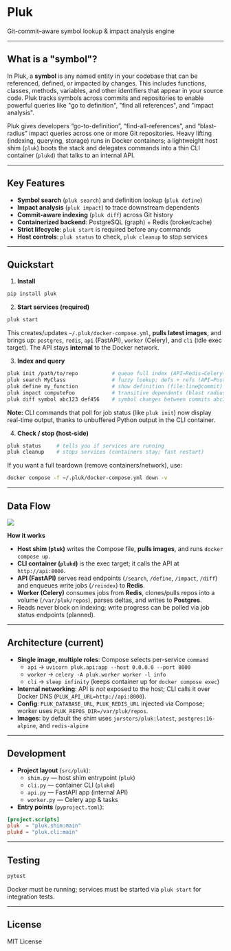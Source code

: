 # Pluk

Git-commit–aware symbol lookup & impact analysis engine

---

## What is a "symbol"?

In Pluk, a **symbol** is any named entity in your codebase that can be referenced, defined, or impacted by changes. This includes functions, classes, methods, variables, and other identifiers that appear in your source code. Pluk tracks symbols across commits and repositories to enable powerful queries like "go to definition", "find all references", and "impact analysis".

Pluk gives developers “go-to-definition”, “find-all-references”, and “blast-radius” impact queries across one or more Git repositories. Heavy lifting (indexing, querying, storage) runs in Docker containers; a lightweight host shim (`pluk`) boots the stack and delegates commands into a thin CLI container (`plukd`) that talks to an internal API.

---

## Key Features

- **Symbol search** (`pluk search`) and definition lookup (`pluk define`)
- **Impact analysis** (`pluk impact`) to trace downstream dependents
- **Commit-aware indexing** (`pluk diff`) across Git history
- **Containerized backend**: PostgreSQL (graph) + Redis (broker/cache)
- **Strict lifecycle**: `pluk start` is required before any commands
- **Host controls**: `pluk status` to check, `pluk cleanup` to stop services

---

## Quickstart

1. **Install**

```bash
pip install pluk
```

2. **Start services (required)**

```bash
pluk start
```

This creates/updates `~/.pluk/docker-compose.yml`, **pulls latest images**, and brings up: `postgres`, `redis`, `api` (FastAPI), `worker` (Celery), and `cli` (idle exec target). The API stays **internal** to the Docker network.

3. **Index and query**

```bash
pluk init /path/to/repo           # queue full index (API→Redis→Celery→Postgres)
pluk search MyClass               # fuzzy lookup; defs + refs (API→Postgres, cached)
pluk define my_function           # show definition (file:line@commit)
pluk impact computeFoo            # transitive dependents (blast radius; cached)
pluk diff symbol abc123 def456    # symbol changes between commits abc123 → def456
```

**Note:** CLI commands that poll for job status (like `pluk init`) now display real-time output, thanks to unbuffered Python output in the CLI container.

4. **Check / stop (host-side)**

```bash
pluk status     # tells you if services are running
pluk cleanup    # stops services (containers stay; fast restart)
```

If you want a full teardown (remove containers/network), use:

```bash
docker compose -f ~/.pluk/docker-compose.yml down -v
```

---

## Data Flow

[![](https://mermaid.ink/img/pako:eNp9UtGO2jAQ_BVrHyqQAiKBhCSVKrWg6irRit6dVKmkqkyyl0Qkdmo7BUr4967D0eNe-rT27OzsztonSGWGEMNTJfdpwZVhq_tEMKbbba54U7A7qY0FGHsoynqTQFO1OzYoCGaakGECP2weRZaIV5VLme5Q_fyCZi_V7qKxWH0iibQqmUb1u0wxEQMrmL1leMCUGa5yNFdNxt6vLZ83t_yPXBvCX0jfSB4V8fb94Ya6wArV8YV5j1mpN4M-JGKrpKW_YSlPCxw-c5YfNoM1ucsVPnxdJUIf662sWO9p-Nqq3Qgbjd51_eylMLKzDm2KQp-5e3xcd9aGBSlc6OJXiy2SW73THXse52qkp6RS6Lb-L2WvSoPUNcNDR1PfNlDIM0Y9VIna5sCBXJUZxEa16ECNqub2CidblYApsMYEYjpmnN4KEnGmmoaL71LW1zIl27yA-IlXmm5tk3GDy5LTZup_qKLloFrIVhiIg8j3ehWIT3CAeOSF_tibzqahO43mURDNZw4cIXa9YBzOCJyEfjQJvDA4O_Cn7-yOPd-fBG7ou-48CN25A7QKI9Xny7_tv-_5L0GP5fk?type=png)](https://mermaid.live/edit#pako:eNp9UtGO2jAQ_BVrHyqQAiKBhCSVKrWg6irRit6dVKmkqkyyl0Qkdmo7BUr4967D0eNe-rT27OzsztonSGWGEMNTJfdpwZVhq_tEMKbbba54U7A7qY0FGHsoynqTQFO1OzYoCGaakGECP2weRZaIV5VLme5Q_fyCZi_V7qKxWH0iibQqmUb1u0wxEQMrmL1leMCUGa5yNFdNxt6vLZ83t_yPXBvCX0jfSB4V8fb94Ya6wArV8YV5j1mpN4M-JGKrpKW_YSlPCxw-c5YfNoM1ucsVPnxdJUIf662sWO9p-Nqq3Qgbjd51_eylMLKzDm2KQp-5e3xcd9aGBSlc6OJXiy2SW73THXse52qkp6RS6Lb-L2WvSoPUNcNDR1PfNlDIM0Y9VIna5sCBXJUZxEa16ECNqub2CidblYApsMYEYjpmnN4KEnGmmoaL71LW1zIl27yA-IlXmm5tk3GDy5LTZup_qKLloFrIVhiIg8j3ehWIT3CAeOSF_tibzqahO43mURDNZw4cIXa9YBzOCJyEfjQJvDA4O_Cn7-yOPd-fBG7ou-48CN25A7QKI9Xny7_tv-_5L0GP5fk)

**How it works**

- **Host shim (`pluk`)** writes the Compose file, **pulls images**, and runs `docker compose up`.
- **CLI container (`plukd`)** is the exec target; it calls the API at `http://api:8000`.
- **API (FastAPI)** serves read endpoints (`/search`, `/define`, `/impact`, `/diff`) and enqueues write jobs (`/reindex`) to **Redis**.
- **Worker (Celery)** consumes jobs from **Redis**, clones/pulls repos into a volume (`/var/pluk/repos`), parses deltas, and writes to **Postgres**.
- Reads never block on indexing; write progress can be polled via job status endpoints (planned).

---

## Architecture (current)

- **Single image, multiple roles**: Compose selects per-service `command`
  - `api` → `uvicorn pluk.api:app --host 0.0.0.0 --port 8000`
  - `worker` → `celery -A pluk.worker worker -l info`
  - `cli` → `sleep infinity` (keeps container up for `docker compose exec`)
- **Internal networking**: API is _not_ exposed to the host; CLI calls it over Docker DNS (`PLUK_API_URL=http://api:8000`).
- **Config**: `PLUK_DATABASE_URL`, `PLUK_REDIS_URL` injected via Compose; worker uses `PLUK_REPOS_DIR=/var/pluk/repos`.
- **Images**: by default the shim uses `jorstors/pluk:latest`, `postgres:16-alpine`, and `redis-alpine`

---

## Development

- **Project layout** (`src/pluk`):
  - `shim.py` — host shim entrypoint (`pluk`)
  - `cli.py` — container CLI (`plukd`)
  - `api.py` — FastAPI app (internal API)
  - `worker.py` — Celery app & tasks
- **Entry points** (`pyproject.toml`):

```toml
[project.scripts]
pluk  = "pluk.shim:main"
plukd = "pluk.cli:main"
```

---

## Testing

```bash
pytest
```

Docker must be running; services must be started via `pluk start` for integration tests.

---

## License

MIT License
